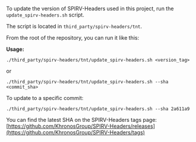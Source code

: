 To update the version of SPIRV-Headers used in this project, run the `update_spirv-headers.sh` script.

The script is located in `third_party/spirv-headers/tnt`.

From the root of the repository, you can run it like this:

**Usage:**
```shell
./third_party/spirv-headers/tnt/update_spirv-headers.sh <version_tag>
```
or
```shell
./third_party/spirv-headers/tnt/update_spirv-headers.sh --sha <commit_sha>
```

To update to a specific commit:
```shell
./third_party/spirv-headers/tnt/update_spirv-headers.sh --sha 2a611a9
```

You can find the latest SHA on the SPIRV-Headers tags page:
[https://github.com/KhronosGroup/SPIRV-Headers/releases](https://github.com/KhronosGroup/SPIRV-Headers/tags)
